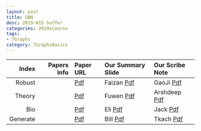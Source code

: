 ```yaml
---
layout: post
title: GNN   
desc: 2019-W15 buffer
categories: 2019sCourse
tags:
- 7Graphs
category: 7GraphsBasics
---
```



| Index | Papers Info | Paper URL| Our Summary Slide |Our Scribe Note |
| -----: | -------------------------------: | :----- | :----- | :----- | 
|  Robust |      | [Pdf]() | Faizan [Pdf]() | GaoJi [Pdf]() | 
|  Theory |      | [Pdf]() | Fuwen [Pdf]() | Arshdeep [Pdf]() | 
|  Bio |      | [Pdf]() | Eli [Pdf]() | Jack [Pdf]() | 
|  Generate |      | [Pdf]() | Bill [Pdf]() | Tkach [Pdf]() | 

